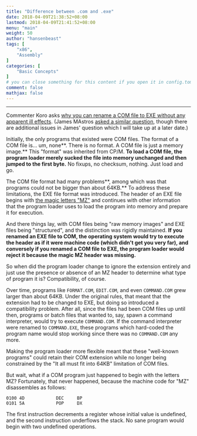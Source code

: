 ```yaml
---
title: "Difference between .com and .exe"
date: 2018-04-09T21:38:52+08:00
lastmod: 2018-04-09T21:41:52+08:00
menu: "main"
weight: 50
author: "hansenbeast"
tags: [
    "x86",
    "Assembly"
]
categories: [
    "Basic Concepts"
]
# you can close something for this content if you open it in config.toml.
comment: false
mathjax: false
---
```


------

Commenter Koro asks [why you can rename a COM file to EXE without any apparent ill effects](http://blogs.msdn.com/oldnewthing/pages/407234.aspx#503035). (James MAstros [asked a similar question](http://blogs.msdn.com/oldnewthing/archive/2006/01/30/519388.aspx#519544), though there are additional issues in James' question which I will take up at a later date.)

Initially, the only programs that existed were COM files. The format of a COM file is... um, none**. There is no format. A COM file is just a memory image.** This "format" was inherited from CP/M. **To load a COM file, the program loader merely sucked the file into memory unchanged and then jumped to the first byte.** No fixups, no checksum, nothing. Just load and go.

The COM file format had many problems**, among which was that programs could not be bigger than about 64KB.** To address these limitations, the EXE file format was introduced. The header of an EXE file begins with [the magic letters "MZ"](http://blogs.msdn.com/oldnewthing/archive/2006/01/30/519388.aspx) and continues with other information that the program loader uses to load the program into memory and prepare it for execution.

And there things lay, with COM files being "raw memory images" and EXE files being "structured", and the distinction was rigidly maintained. **If you renamed an EXE file to COM, the operating system would try to execute the header as if it were machine code (which didn't get you very far), and conversely if you renamed a COM file to EXE, the program loader would reject it because the magic MZ header was missing.**

So when did the program loader change to ignore the extension entirely and just use the presence or absence of an MZ header to determine what type of program it is? Compatibility, of course.

Over time, programs like `FORMAT.COM`, `EDIT.COM`, and even `COMMAND.COM` grew larger than about 64KB. Under the original rules, that meant that the extension had to be changed to EXE, but doing so introduced a compatibility problem. After all, since the files had been COM files up until then, programs or batch files that wanted to, say, spawn a command interpreter, would try to execute `COMMAND.COM`. If the command interpreter were renamed to `COMMAND.EXE`, these programs which hard-coded the program name would stop working since there was no `COMMAND.COM` any more.

Making the program loader more flexible meant that these "well-known programs" could retain their COM extension while no longer being constrained by the "It all must fit into 64KB" limitation of COM files.

But wait, what if a COM program just happened to begin with the letters MZ? Fortunately, that never happened, because the machine code for "MZ" disassembles as follows:

```
0100 4D            DEC     BP
0101 5A            POP     DX

```

The first instruction decrements a register whose initial value is undefined, and the second instruction underflows the stack. No sane program would begin with two undefined operations.